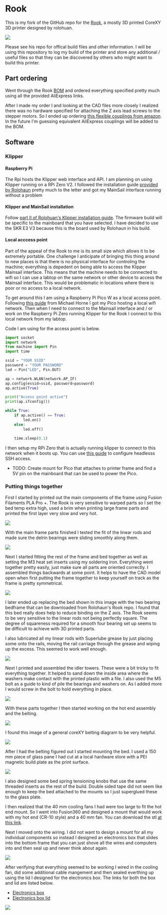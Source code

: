 # Rook

This is my fork of the GitHub repo for the [Rook](https://github.com/rolohaun/Rook), a mostly 3D printed CoreXY 3D printer designed
by rolohuan. 

![](Build_Photos/rook.png)

Please see his repo for offical build files and other information. I will be using this repository to
log my build of the printer and store any additional / useful files so that they
can be discovered by others who might want to build this printer.

## Part ordering

Went through the Rook [BOM](https://docs.google.com/spreadsheets/d/1oHDEvndkkvPFOBis4atrHRHK_DMTvttFUFWDg2He6To/edit#gid=0) and
ordered everything specified pretty much using all the provided AliExpress links. 

After I made my order I and looking at the CAD files more closely I realized there was no
hardware specified for attaching the Z axis lead screws to the stepper motors. So I
ended up ordering [this flexible couplings from amazon](https://www.amazon.com/AFUNTA-Flexible-Couplings-Compatible-Machines/dp/B07JL1QYLS/ref=sr_1_4?crid=4MQ82V5BYPGQ&keywords=flexible+couplings+5mm+to+8mm&qid=1670003750&s=industrial&sprefix=Flexible+Couplings+%2Cindustrial%2C145&sr=1-4).
In the future I'm guessing equivalent AliExpress couplings will be added to the BOM.

## Software

### Klipper

#### Raspberry Pi

The Rpi hosts the Klipper web interface and API.
I am planning on using Klipper running on a RPi Zero V2. I followed the installation
guide [provided by Rolohaun](https://www.youtube.com/watch?v=OmBIHB9TFgc&t=314s)
pretty much to the letter and got my MainSail interface running without
a problem

#### Klipper and MainSail installation

Follow [part II of Rolohuan's Klipper installation guide](https://www.youtube.com/watch?v=-SYqTW7wJTo). The firmware build will be specific to the mainboard that you have selected. I have decided to
use the SKR E3 V3 because this is the board used by Rolohaun in his build. 

#### Local acccess point

Part of the appeal of the Rook to me is its small size which allows it to be extremely portable.
One challenge I anticipate of bringing this thing around to new places is that
there is no physical interface for controling the machine; everything is depedent on being
able to access the Klipper Mainsail interface. This means that the machine needs to be
connected to wifi so I can use a labtop on the same network 
or other device to access the Mainsail interface. This would be problematic in locations
where there is poor or no access to a local network. 

To get around this I am using a Raspberry Pi Pico W as a local access point. Following
[this guide](https://www.recantha.co.uk/blog/?p=21398) from Michael Horne I got my
Pico hosting a local wifi network. Then when I need to connect to the Mainsail interface
and / or work on the Raspberry Pi Zero running Klipper for the Rook I connect
to this local network from my labtop. 

Code I am using for the access point is below.

```python
import socket
import network
from machine import Pin
import time

ssid = "YOUR SSID"
password = "YOUR PASSWORD"
led = Pin("LED", Pin.OUT)

ap = network.WLAN(network.AP_IF)
ap.config(essid=ssid, password=password) 
ap.active(True)

print("Access point active")
print(ap.ifconfig())

while True:
    if ap.active() == True:
        led.on()
    else:
        led.off()
        
    time.sleep(0.1)
```

I then setup my RPi Zero that is actually running klipper to connect to this network when it boots up.
You can use [this guide](https://www.tomshardware.com/reviews/raspberry-pi-headless-setup-how-to,6028.html) to
configure headlesss SSH access.

- TODO: Create mount for Pico that attaches to printer frame and find a 5V pin
on the mainboard that can be used to power the Pico.


### Putting things together

First I started by printed out the main components of the frame using Fusion Filaments PLA Pro +.
The Rook is very sensitive to warped parts so I set the bed temp extra high, used a brim
when printing large frame parts and printed the first layer very slow and very hot.

![](images/IMG_2728.jpg)

With the main frame parts finished I tested the
fit of the linear rods and made sure the delrin
bearings were sliding smoothly along them.

![](images/ezgif-1-534774e55d.gif)

Next I started fitting the rest of the frame and
bed together as well as setting the M3 heat
set inserts using my soldering iron. Everything
went together pretty easily, just make sure all
parts are oriented correctly. I assembled things
backwards at some point. It helps to have the CAD
model open when first putting the frame together
to keep yourself on track as the frame is pretty
symmetrical. 

![](images/IMG_2732.jpg)

I later ended up replacing the bed shown in this
image with the two bearing bedframe that can
be downloaded from Rolohaun's Rook repo. I
found that this bed really does help to reduce
binding on the Z axis. The Rook seems to be very
sensitive to the linear rods not being perfectly
square. The degree of squareness required for a
smooth four bearing set up seems to be difficult
to achieve with 3D printed parts. 

I also lubricated all my linear rods with
Superlube grease by just placing some onto
the rails, moving the rail carriage through the grease
and wiping up the excess. This seemed to work well enough.

![](images/ezgif-1-2e3a1e77f5.gif)

Next I printed and assembled the idler towers.
These were a bit tricky to fit everything together.
It helped to sand down the inside area where the washers make contact with the printed plastic with a file. I also used the M5 bolt as a guide to kind of pile the bearings and washers on. As I added more I would screw in the bolt to hold everything in place.

![](images/IMG_2740.jpg)

With these parts together I then started working on the hot end assembly and the belting. 

![](images/IMG_2754.jpg)

I found this image of a general coreXY belting diagram to be very helpful.

![](https://i0.wp.com/3ddistributed.com/wp-content/uploads/2020/04/CoreXY-Kinematics.png?resize=768%2C610&ssl=1)

After I had the belting figured out I started mounting the bed. I used a 150 mm piece of glass pane I had cut at
a local hardware store with a PEI magnetic build plate as the print surface. 

![](images/IMG_2856.jpg)

I also designed some bed spring tensioning knobs that use the same threaded inserts as the rest of the build.
Double sided tape did not seem like enough to keep the bed attached to the mounts so I just superglued
these to the glass plate.

I then realized that the 40 mm cooling fans I had were too large to fit the hot end mount. So I went into Fusion360 and designed a
mount that would work with my hot end (CR-10 style) and a 40 mm fan. You can download the stl [at this link](https://github.com/EthanHolleman/Rook-build/blob/main/ETH-STLs/X_Carriage-40mm-extra-tall.stl).

Next I moved onto the wiring. I did not want to design a mount for all my individual components so instead I designed an electronics
box that slides into the bottom frame that you can just shove all the wires and computers into and then seal up and never think
about again.

![](images/IMG_2863.jpg)

After verifying that everything seemed to be working I wired in the cooling fan, did some additional cable mangement and then sealed everthing up using the lid I designed for the electronics box. The links for both the box and lid are listed below.

- [Electronics box](https://github.com/EthanHolleman/Rook-build/blob/main/ETH-STLs/electronicsBox.stl)
- [Electronics box lid](https://github.com/EthanHolleman/Rook-build/blob/main/ETH-STLs/electronicsBoxLid.stl)

![](images/IMG_2865.jpg)



